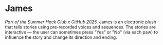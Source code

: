 # James

*Part of the Summer Hack Club x GitHub 2025.*
James is an electronic plush that tells stories using pre-recorded voices and sequences. The stories are interactive — the user can sometimes press "Yes" or "No" (via each paw) to influence the story and change its direction and ending.
